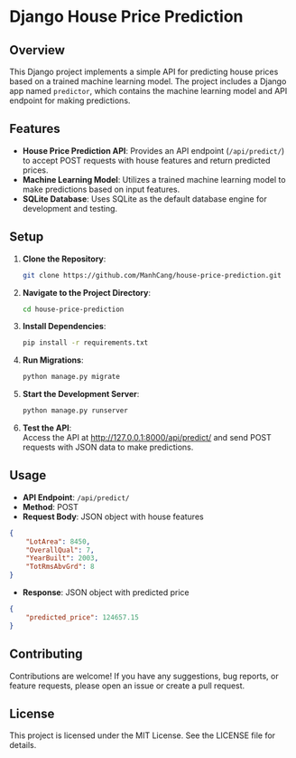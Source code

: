 # Django House Price Prediction

## Overview

This Django project implements a simple API for predicting house prices based on a trained machine learning model. The project includes a Django app named `predictor`, which contains the machine learning model and API endpoint for making predictions.

## Features

- **House Price Prediction API**: Provides an API endpoint (`/api/predict/`) to accept POST requests with house features and return predicted prices.
- **Machine Learning Model**: Utilizes a trained machine learning model to make predictions based on input features.
- **SQLite Database**: Uses SQLite as the default database engine for development and testing.

## Setup

1. **Clone the Repository**:
   ```sh
   git clone https://github.com/ManhCang/house-price-prediction.git

2. **Navigate to the Project Directory**:
   ```sh
   cd house-price-prediction

3. **Install Dependencies**:
   ```sh
   pip install -r requirements.txt

4. **Run Migrations**:
   ```sh
   python manage.py migrate

5. **Start the Development Server**:
   ```sh
   python manage.py runserver
6. **Test the API**: \
Access the API at http://127.0.0.1:8000/api/predict/ and send POST requests with JSON data to make predictions.

## Usage
- **API Endpoint**: `/api/predict/`
- **Method**: POST
- **Request Body**: JSON object with house features
```json
{
    "LotArea": 8450,
    "OverallQual": 7,
    "YearBuilt": 2003,
    "TotRmsAbvGrd": 8
}
```
- **Response**: JSON object with predicted price
```json
{
    "predicted_price": 124657.15
}
```

## Contributing
Contributions are welcome! If you have any suggestions, bug reports, or feature requests, please open an issue or create a pull request.

## License
This project is licensed under the MIT License. See the LICENSE file for details.
